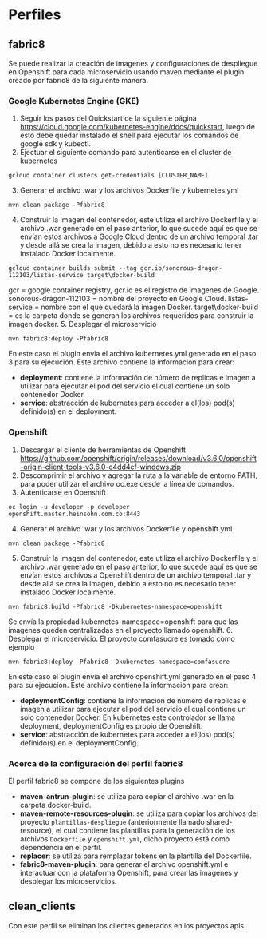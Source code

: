 # Perfiles

## fabric8

Se puede realizar la creación de imagenes y configuraciones de despliegue en Openshift 
para cada microservicio usando maven mediante el plugin creado por fabric8 de la siguiente manera.

### Google Kubernetes Engine (GKE)

1. Seguir los pasos del Quickstart de la siguiente página https://cloud.google.com/kubernetes-engine/docs/quickstart,
   luego de esto debe quedar instalado el shell para ejecutar los comandos de google sdk y kubectl.
2. Ejectuar el siguiente comando para autenticarse en el cluster de kubernetes 
```
gcloud container clusters get-credentials [CLUSTER_NAME] 
```
3. Generar el archivo .war y los archivos Dockerfile y kubernetes.yml
```
mvn clean package -Pfabric8
```
4. Construir la imagen del contenedor, este utiliza el archivo Dockerfile y el archivo 
   .war generado en el paso anterior, lo que sucede aquí es que se envían estos archivos 
   a Google Cloud dentro de un archivo temporal .tar y desde allá se crea la imagen, debido 
   a esto no es necesario tener instalado Docker localmente.
```
gcloud container builds submit --tag gcr.io/sonorous-dragon-112103/listas-service target\docker-build
```
gcr = google container registry, gcr.io es el registro de imagenes de Google.
sonorous-dragon-112103 = nombre del proyecto en Google Cloud.
listas-service = nombre con el que quedará la imagen Docker.
target\docker-build = es la carpeta donde se generan los archivos requeridos para construir 
la imagen docker.
5. Desplegar el microservicio
```
mvn fabric8:deploy -Pfabric8
```
En este caso el plugin envia el archivo kubernetes.yml generado en el paso 3 para su 
ejecución. Este archivo contiene la informacion para crear: 

>
  * __deployment__: contiene la información de número de replicas e imagen a utilizar 
    para ejecutar el pod del servicio el cual contiene un solo contenedor Docker.
  * __service__: abstracción de kubernetes para acceder a el(los) pod(s) definido(s) en 
    el deployment.
>

### Openshift

1. Descargar el cliente de herramientas de Openshift https://github.com/openshift/origin/releases/download/v3.6.0/openshift-origin-client-tools-v3.6.0-c4dd4cf-windows.zip
2. Descomprimir el archivo y agregar la ruta a la variable de entorno PATH, para poder 
   utilizar el archivo oc.exe desde la línea de comandos.
3. Autenticarse en Openshift
```
oc login -u developer -p developer openshift.master.heinsohn.com.co:8443
```
4. Generar el archivo .war y los archivos Dockerfile y openshift.yml
```
mvn clean package -Pfabric8
```
5. Construir la imagen del contenedor, este utiliza el archivo Dockerfile y el archivo 
   .war generado en el paso anterior, lo que sucede aquí es que se envían estos archivos 
   a Openshift dentro de un archivo temporal .tar y desde allá se crea la imagen, debido 
   a esto no es necesario tener instalado Docker localmente.
```
mvn fabric8:build -Pfabric8 -Dkubernetes-namespace=openshift
```
Se envía la propiedad kubernetes-namespace=openshift para que las imagenes queden centralizadas 
en el proyecto llamado openshift.
6. Desplegar el microservicio. El proyecto comfasucre es tomado como ejemplo
```
mvn fabric8:deploy -Pfabric8 -Dkubernetes-namespace=comfasucre
```
En este caso el plugin envia el archivo openshift.yml generado en el paso 4 para su 
ejecución. Este archivo contiene la informacion para crear: 

>
  * __deploymentConfig__: contiene la información de número de replicas e imagen a utilizar 
    para ejecutar el pod del servicio el cual contiene un solo contenedor Docker.
    En kubernetes este controlador se llama deployment, deploymentConfig es propio de 
    Openshift.
  * __service__: abstracción de kubernetes para acceder a el(los) pod(s) definido(s) en 
    el deploymentConfig.
>

### Acerca de la configuración del perfil fabric8

El perfil fabric8 se compone de los siguientes plugins

  * __maven-antrun-plugin__: se utiliza para copiar el archivo .war en la carpeta docker-build.
  * __maven-remote-resources-plugin__: se utiliza para copiar los archivos del proyecto 
    `plantillas-despliegue` (anteriormente llamado shared-resource), el cual contiene 
    las plantillas para la generación de los archivos `Dockerfile` y `openshift.yml`, dicho 
    proyecto está como dependencia en el perfil.
  * __replacer__: se utiliza para remplazar tokens en la plantilla del Dockerfile.
  * __fabric8-maven-plugin__: para generar el archivo openshift.yml e interactuar con la 
    plataforma Openshift, para crear las imagenes y desplegar los microservicios.

## clean_clients

Con este perfil se eliminan los clientes generados en los proyectos apis. 